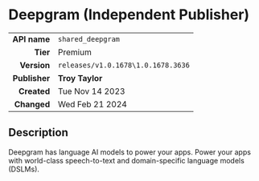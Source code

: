 # Deepgram (Independent Publisher)
| | |
|-:|-|
|**API name**|`shared_deepgram`|
|**Tier**|Premium|
|**Version**|`releases/v1.0.1678\1.0.1678.3636`|
|**Publisher**|**Troy Taylor**|
|**Created**|Tue Nov 14 2023|
|**Changed**|Wed Feb 21 2024|

## Description
Deepgram has language AI models to power your apps. Power your apps with world-class speech-to-text and domain-specific language models (DSLMs).
